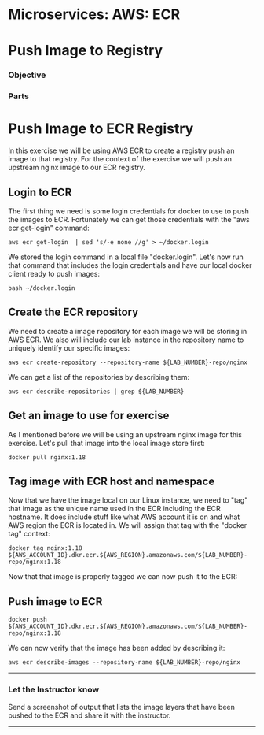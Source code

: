# Microservices: AWS: ECR
# Push Image to Registry

### Objective



### Parts




# Push Image to ECR Registry

In this exercise we will be using AWS ECR to create a registry push an image to that registry.  For the context of the exercise we will push an upstream nginx image to our ECR registry.  

## Login to ECR

The first thing we need is some login credentials for docker to use to push the images to ECR.  Fortunately we can get those credentials with the "aws ecr get-login" command:

~~~shell
aws ecr get-login  | sed 's/-e none //g' > ~/docker.login
~~~

We stored the login command in a local file "docker.login".  Let's now run that command that includes the login credentials and have our local docker client ready to push images:

~~~shell
bash ~/docker.login
~~~

## Create the ECR repository

We need to create a image repository for each image we will be storing in AWS ECR.  We also will include our lab instance in the repository name to uniquely identify our specific images:

~~~shell
aws ecr create-repository --repository-name ${LAB_NUMBER}-repo/nginx
~~~

We can get a list of the repositories by describing them:

~~~shell
aws ecr describe-repositories | grep ${LAB_NUMBER}
~~~

## Get an image to use for exercise

As I mentioned before we will be using an upstream nginx image for this exercise.  Let's pull that image into the local image store first:

~~~shell
docker pull nginx:1.18
~~~

## Tag image with ECR host and namespace

Now that we have the image local on our Linux instance, we need to "tag" that image as the unique name used in the ECR including the ECR hostname.  It does include stuff like what AWS account it is on and what AWS region the ECR is located in.  We will assign that tag with the "docker tag" context:

~~~shell
docker tag nginx:1.18 ${AWS_ACCOUNT_ID}.dkr.ecr.${AWS_REGION}.amazonaws.com/${LAB_NUMBER}-repo/nginx:1.18
~~~

Now that that image is properly tagged we can now push it to the ECR:

## Push image to ECR

~~~shell
docker push ${AWS_ACCOUNT_ID}.dkr.ecr.${AWS_REGION}.amazonaws.com/${LAB_NUMBER}-repo/nginx:1.18
~~~

We can now verify that the image has been added by describing it:

~~~shell
aws ecr describe-images --repository-name ${LAB_NUMBER}-repo/nginx
~~~

___

### Let the Instructor know

Send a screenshot of output that lists the image layers that have been pushed to the ECR and share it with the instructor.

___

